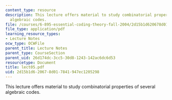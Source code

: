 ```yaml
---
content_type: resource
description: This lecture offers material to study combinatorial properties of several
  algebraic codes.
file: /courses/6-895-essential-coding-theory-fall-2004/2d15b1d620678d017841947ec1205298_lect05.pdf
file_type: application/pdf
learning_resource_types:
- Lecture Notes
ocw_type: OCWFile
parent_title: Lecture Notes
parent_type: CourseSection
parent_uid: 26d174dc-3cc5-30d8-1243-142ac6dc6d53
resourcetype: Document
title: lect05.pdf
uid: 2d15b1d6-2067-8d01-7841-947ec1205298
---
```

This lecture offers material to study combinatorial properties of several algebraic codes.


